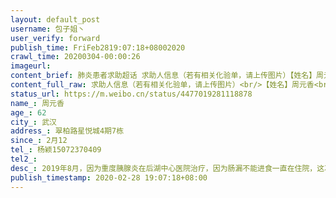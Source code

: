 ```yaml
---
layout: default_post
username: 包子姐丶
user_verify: forward
publish_time: FriFeb2819:07:18+08002020
crawl_time: 20200304-00:00:26
imageurl: 
content_brief: 肺炎患者求助超话 求助人信息（若有相关化验单，请上传图片）【姓名】周元香【年龄】62【所在城市】武汉【所在小区、社区】翠柏路星悦城4期7栋【患病时间】2月12【联系方式】杨颖 150 7237 0409【其他紧急联系人】【病情描述】 2019年8月，因为重度胰腺炎在后湖中心医院治疗，因为肠漏不能 ...全文
content_full_raw: 求助人信息（若有相关化验单，请上传图片）<br/>【姓名】周元香<br/>【年龄】62<br/>【所在城市】武汉<br/>【所在小区、社区】翠柏路星悦城4期7栋<br/>【患病时间】2月12<br/>【联系方式】杨颖15072370409<br/>【其他紧急联系人】<br/>【病情描述】2019年8月，因为重度胰腺炎在后湖中心医院治疗，因为肠漏不能进食一直在住院，这次疫情该医院被设定为定点医院，要求转院1月底转去了2医院南京路院区，结果一去就被确诊感染肺炎，又被转回了后湖中心医院，现在在重症监护室治疗，现在病毒合并细菌感染情况非常危急，骨髓抑制，现在每天都在输血小板，医院要我们找血浆，现在继续O型康复者血浆。血小板1.5万，淋巴细胞只有200，中性粒细胞百分比92%，降钙素原10，血色素7.2克。钾只有2.23。状况一天不如一天了，已经在医院住了半年多了眼看着病就要好了，结果又出来了这件事我们真的不想放弃<ahref="https://m.weibo.cn/search?containerid=231522type%3D1%26t%3D10%26q%3D%23%E8%82%BA%E7%82%8E%E6%82%A3%E8%80%85%E6%B1%82%E5%8A%A9%E8%B6%85%E8%AF%9D%23&extparam=%23%E8%82%BA%E7%82%8E%E6%82%A3%E8%80%85%E6%B1%82%E5%8A%A9%E8%B6%85%E8%AF%9D%23"data-hide=""><spanclass="surl-text">#肺炎患者求助超话#</span></a><ahref='/n/央视新闻'>@央视新闻</a><ahref='/n/头条新闻'>@头条新闻</a><ahref='/n/新浪新闻'>@新浪新闻</a><ahref='/n/澎湃新闻'>@澎湃新闻</a><ahref='/n/中国新闻网'>@中国新闻网</a><ahref='/n/中国新闻周刊'>@中国新闻周刊</a><ahref='/n/网易新闻客户端'>@网易新闻客户端</a>
status_url: https://m.weibo.cn/status/4477019281118878
name_: 周元香
age_: 62
city_: 武汉
address_: 翠柏路星悦城4期7栋
since_: 2月12
tel_: 杨颖15072370409
tel2_: 
desc_: 2019年8月，因为重度胰腺炎在后湖中心医院治疗，因为肠漏不能进食一直在住院，这次疫情该医院被设定为定点医院，要求转院1月底转去了2医院南京路院区，结果一去就被确诊感染肺炎，又被转回了后湖中心医院，现在在重症监护室治疗，现在病毒合并细菌感染情况非常危急，骨髓抑制，现在每天都在输血小板，医院要我们找血浆，现在继续O型康复者血浆。血小板1.5万，淋巴细胞只有200，中性粒细胞百分比92%，降钙素原10，血色素7.2克。钾只有2.23。状况一天不如一天了，已经在医院住了半年多了眼看着病就要好了，结果又出来了这件事我们真的不想放弃<ahref="https//m.weibo.cn/search?containerid=231522type%3D1%26t%3D10%26q%3D%23%E8%82%BA%E7%82%8E%E6%82%A3%E8%80%85%E6%B1%82%E5%8A%A9%E8%B6%85%E8%AF%9D%23&extparam=%23%E8%82%BA%E7%82%8E%E6%82%A3%E8%80%85%E6%B1%82%E5%8A%A9%E8%B6%85%E8%AF%9D%23"data-hide=""><spanclass="surl-text">#肺炎患者求助超话#</span></a><ahref='/n/央视新闻'>@央视新闻</a><ahref='/n/头条新闻'>@头条新闻</a><ahref='/n/新浪新闻'>@新浪新闻</a><ahref='/n/澎湃新闻'>@澎湃新闻</a><ahref='/n/中国新闻网'>@中国新闻网</a><ahref='/n/中国新闻周刊'>@中国新闻周刊</a><ahref='/n/网易新闻客户端'>@网易新闻客户端</a>
publish_timestamp: 2020-02-28 19:07:18+08:00
---
```

